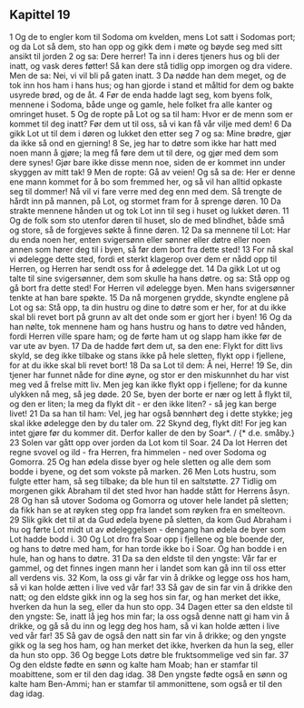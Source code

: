 ## Kapittel 19

1 Og de to engler kom til Sodoma om kvelden, mens Lot satt i Sodomas port; og da Lot så dem, sto han opp og gikk dem i møte og bøyde seg med sitt ansikt til jorden
2 og sa: Dere herrer! Ta inn i deres tjeners hus og bli der inatt, og vask deres føtter! Så kan dere stå tidlig opp imorgen og dra videre. Men de sa: Nei, vi vil bli på gaten inatt.
3 Da nødde han dem meget, og de tok inn hos ham i hans hus; og han gjorde i stand et måltid for dem og bakte usyrede brød, og de åt.
4 Før de enda hadde lagt seg, kom byens folk, mennene i Sodoma, både unge og gamle, hele folket fra alle kanter og omringet huset.
5 Og de ropte på Lot og sa til ham: Hvor er de menn som er kommet til deg inatt? Før dem ut til oss, så vi kan få vår vilje med dem!
6 Da gikk Lot ut til dem i døren og lukket den etter seg
7 og sa: Mine brødre, gjør da ikke så ond en gjerning!
8 Se, jeg har to døtre som ikke har hatt med noen mann å gjøre; la meg få føre dem ut til dere, og gjør med dem som dere synes! Gjør bare ikke disse menn noe, siden de er kommet inn under skyggen av mitt tak!
9 Men de ropte: Gå av veien! Og så sa de: Her er denne ene mann kommet for å bo som fremmed her, og så vil han alltid opkaste seg til dommer! Nå vil vi fare verre med deg enn med dem. Så trengte de hårdt inn på mannen, på Lot, og stormet fram for å sprenge døren.
10 Da strakte mennene hånden ut og tok Lot inn til seg i huset og lukket døren.
11 Og de folk som sto utenfor døren til huset, slo de med blindhet, både små og store, så de forgjeves søkte å finne døren.
12 Da sa mennene til Lot: Har du enda noen her, enten svigersønn eller sønner eller døtre eller noen annen som hører deg til i byen, så før dem bort fra dette sted!
13 For nå skal vi ødelegge dette sted, fordi et sterkt klagerop over dem er nådd opp til Herren, og Herren har sendt oss for å ødelegge det.
14 Da gikk Lot ut og talte til sine svigersønner, dem som skulle ha hans døtre. og sa: Stå opp og gå bort fra dette sted! For Herren vil ødelegge byen. Men hans svigersønner tenkte at han bare spøkte.
15 Da nå morgenen grydde, skyndte englene på Lot og sa: Stå opp, ta din hustru og dine to døtre som er her, for at du ikke skal bli revet bort på grunn av alt det onde som er gjort her i byen!
16 Og da han nølte, tok mennene ham og hans hustru og hans to døtre ved hånden, fordi Herren ville spare ham; og de førte ham ut og slapp ham ikke før de var ute av byen.
17 Da de hadde ført dem ut, sa den ene: Flykt for ditt livs skyld, se deg ikke tilbake og stans ikke på hele sletten, flykt opp i fjellene, for at du ikke skal bli revet bort!
18 Da sa Lot til dem: Å nei, Herre!
19 Se, din tjener har funnet nåde for dine øyne, og stor er den miskunnhet du har vist meg ved å frelse mitt liv. Men jeg kan ikke flykt opp i fjellene; for da kunne ulykken nå meg, så jeg døde.
20 Se, byen der borte er nær og lett å flykt til, og den er liten; la meg da flykt dit - er den ikke liten? - så jeg kan berge livet!
21 Da sa han til ham: Vel, jeg har også bønnhørt deg i dette stykke; jeg skal ikke ødelegge den by du taler om.
22 Skynd deg, flykt dit! For jeg kan intet gjøre før du kommer dit. Derfor kaller de den by Soar*. / {* d.e. småby.}
23 Solen var gått opp over jorden da Lot kom til Soar.
24 Da lot Herren det regne svovel og ild - fra Herren, fra himmelen - ned over Sodoma og Gomorra.
25 Og han ødela disse byer og hele sletten og alle dem som bodde i byene, og det som vokste på marken.
26 Men Lots hustru, som fulgte etter ham, så seg tilbake; da ble hun til en saltstøtte.
27 Tidlig om morgenen gikk Abraham til det sted hvor han hadde stått for Herrens åsyn.
28 Og han så utover Sodoma og Gomorra og utover hele landet på sletten; da fikk han se at røyken steg opp fra landet som røyken fra en smelteovn.
29 Slik gikk det til at da Gud ødela byene på sletten, da kom Gud Abraham i hu og førte Lot midt ut av ødeleggelsen - dengang han ødela de byer som Lot hadde bodd i.
30 Og Lot dro fra Soar opp i fjellene og ble boende der, og hans to døtre med ham, for han torde ikke bo i Soar. Og han bodde i en hule, han og hans to døtre.
31 Da sa den eldste til den yngste: Vår far er gammel, og det finnes ingen mann her i landet som kan gå inn til oss etter all verdens vis.
32 Kom, la oss gi vår far vin å drikke og legge oss hos ham, så vi kan holde ætten i live ved vår far!
33 Så gav de sin far vin å drikke den natt; og den eldste gikk inn og la seg hos sin far, og han merket det ikke, hverken da hun la seg, eller da hun sto opp.
34 Dagen etter sa den eldste til den yngste: Se, inatt lå jeg hos min far; la oss også denne natt gi ham vin å drikke, og gå så du inn og legg deg hos ham, så vi kan holde ætten i live ved vår far!
35 Så gav de også den natt sin far vin å drikke; og den yngste gikk og la seg hos ham, og han merket det ikke, hverken da hun la seg, eller da hun sto opp.
36 Og begge Lots døtre ble fruktsommelige ved sin far.
37 Og den eldste fødte en sønn og kalte ham Moab; han er stamfar til moabittene, som er til den dag idag.
38 Den yngste fødte også en sønn og kalte ham Ben-Ammi; han er stamfar til ammonittene, som også er til den dag idag.
